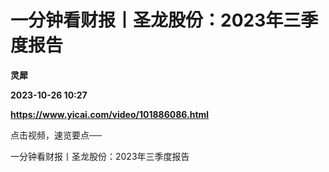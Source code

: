 # 一分钟看财报丨圣龙股份：2023年三季度报告
**灵犀**

**2023-10-26 10:27**

**https://www.yicai.com/video/101886086.html**

点击视频，速览要点──

一分钟看财报丨圣龙股份：2023年三季度报告
